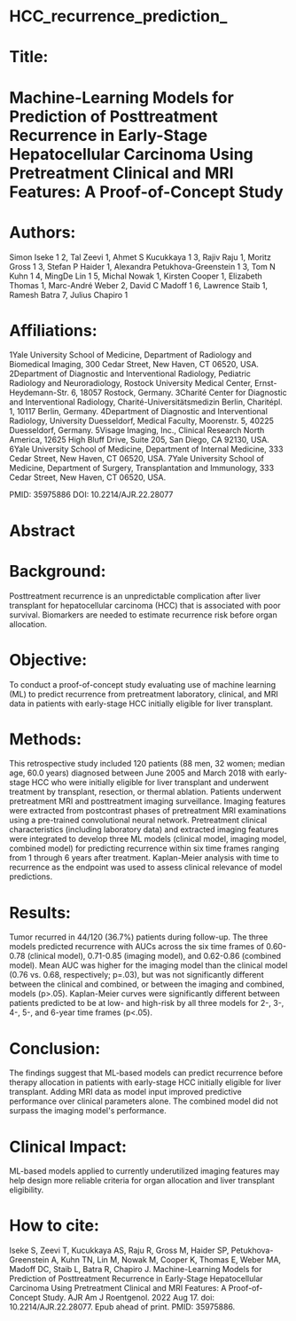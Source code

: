 # HCC_recurrence_prediction_

# Title:
# Machine-Learning Models for Prediction of Posttreatment Recurrence in Early-Stage Hepatocellular Carcinoma Using Pretreatment Clinical and MRI Features: A Proof-of-Concept Study

# Authors:
Simon Iseke 1 2, Tal Zeevi 1, Ahmet S Kucukkaya 1 3, Rajiv Raju 1, Moritz Gross 1 3, Stefan P Haider 1, Alexandra Petukhova-Greenstein 1 3, Tom N Kuhn 1 4, MingDe Lin 1 5, Michal Nowak 1, Kirsten Cooper 1, Elizabeth Thomas 1, Marc-André Weber 2, David C Madoff 1 6, Lawrence Staib 1, Ramesh Batra 7, Julius Chapiro 1

# Affiliations:
1Yale University School of Medicine, Department of Radiology and Biomedical Imaging, 300 Cedar Street, New Haven, CT 06520, USA.
2Department of Diagnostic and Interventional Radiology, Pediatric Radiology and Neuroradiology, Rostock University Medical Center, Ernst-Heydemann-Str. 6, 18057 Rostock, Germany.
3Charité Center for Diagnostic and Interventional Radiology, Charité-Universitätsmedizin Berlin, Charitépl. 1, 10117 Berlin, Germany.
4Department of Diagnostic and Interventional Radiology, University Duesseldorf, Medical Faculty, Moorenstr. 5, 40225 Duesseldorf, Germany.
5Visage Imaging, Inc., Clinical Research North America, 12625 High Bluff Drive, Suite 205, San Diego, CA 92130, USA.
6Yale University School of Medicine, Department of Internal Medicine, 333 Cedar Street, New Haven, CT 06520, USA.
7Yale University School of Medicine, Department of Surgery, Transplantation and Immunology, 333 Cedar Street, New Haven, CT 06520, USA.

PMID: 35975886 DOI: 10.2214/AJR.22.28077

# Abstract
# Background: 
Posttreatment recurrence is an unpredictable complication after liver transplant for hepatocellular carcinoma (HCC) that is associated with poor survival. Biomarkers are needed to estimate recurrence risk before organ allocation. 
# Objective: 
To conduct a proof-of-concept study evaluating use of machine learning (ML) to predict recurrence from pretreatment laboratory, clinical, and MRI data in patients with early-stage HCC initially eligible for liver transplant. 
# Methods: 
This retrospective study included 120 patients (88 men, 32 women; median age, 60.0 years) diagnosed between June 2005 and March 2018 with early-stage HCC who were initially eligible for liver transplant and underwent treatment by transplant, resection, or thermal ablation. Patients underwent pretreatment MRI and posttreatment imaging surveillance. Imaging features were extracted from postcontrast phases of pretreatment MRI examinations using a pre-trained convolutional neural network. Pretreatment clinical characteristics (including laboratory data) and extracted imaging features were integrated to develop three ML models (clinical model, imaging model, combined model) for predicting recurrence within six time frames ranging from 1 through 6 years after treatment. Kaplan-Meier analysis with time to recurrence as the endpoint was used to assess clinical relevance of model predictions. 
# Results: 
Tumor recurred in 44/120 (36.7%) patients during follow-up. The three models predicted recurrence with AUCs across the six time frames of 0.60-0.78 (clinical model), 0.71-0.85 (imaging model), and 0.62-0.86 (combined model). Mean AUC was higher for the imaging model than the clinical model (0.76 vs. 0.68, respectively; p=.03), but was not significantly different between the clinical and combined, or between the imaging and combined, models (p>.05). Kaplan-Meier curves were significantly different between patients predicted to be at low- and high-risk by all three models for 2-, 3-, 4-, 5-, and 6-year time frames (p<.05). 
# Conclusion: 
The findings suggest that ML-based models can predict recurrence before therapy allocation in patients with early-stage HCC initially eligible for liver transplant. Adding MRI data as model input improved predictive performance over clinical parameters alone. The combined model did not surpass the imaging model's performance.
# Clinical Impact: 
ML-based models applied to currently underutilized imaging features may help design more reliable criteria for organ allocation and liver transplant eligibility.

# How to cite:
Iseke S, Zeevi T, Kucukkaya AS, Raju R, Gross M, Haider SP, Petukhova-Greenstein A, Kuhn TN, Lin M, Nowak M, Cooper K, Thomas E, Weber MA, Madoff DC, Staib L, Batra R, Chapiro J. Machine-Learning Models for Prediction of Posttreatment Recurrence in Early-Stage Hepatocellular Carcinoma Using Pretreatment Clinical and MRI Features: A Proof-of-Concept Study. AJR Am J Roentgenol. 2022 Aug 17. doi: 10.2214/AJR.22.28077. Epub ahead of print. PMID: 35975886.
